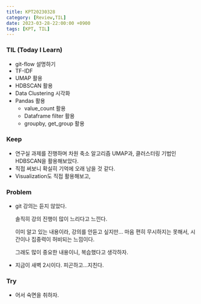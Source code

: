 ```yaml
---
title: KPT20230328
category: [Review,TIL]
date: 2023-03-28-22:00:00 +0900
tags: [KPT, TIL]
---
```

### **TIL (Today I Learn)**

- git-flow 설명하기
- TF-IDF
- UMAP 활용
- HDBSCAN 활용
- Data Clustering 시각화
- Pandas 활용
    - value_count 활용
    - Dataframe filter 활용
    - groupby, get_group 활용

### **Keep**

- 연구실 과제를 진행하며 차원 축소 알고리즘 UMAP과, 클러스터링 기법인 HDBSCAN을 활용해보았다.
- 직접 써보니 확실히 기억에 오래 남을 것 같다.
- Visualization도 직접 활용해보고,

### **Problem**

- git 강의는 듣지 않았다.
    
    솔직히 강의 진행이 많이 느리다고 느낀다.
    
    이미 알고 있는 내용이라, 강의를 안듣고 싶지만… 마음 편히 무시하지는 못해서, 시간이나 집중력이 허비되는 느낌이다.
    
    그래도 많이 중요한 내용이니, 복습했다고 생각하자.
    
- 지금이 새벽 2시이다. 피곤하고…지친다.

### **Try**

- 어서 숙면을 취하자.